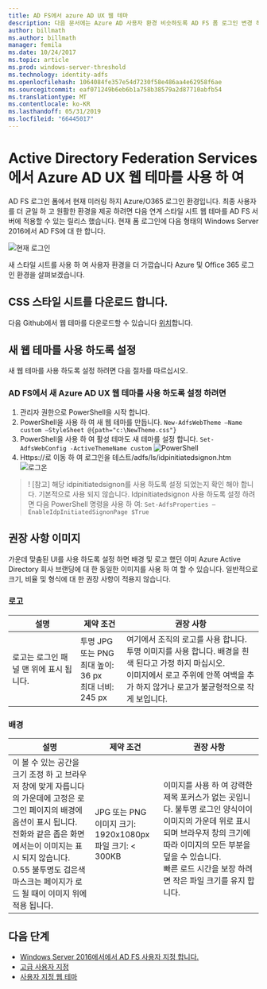 ```yaml
---
title: AD FS에서 azure AD UX 웹 테마
description: 다음 문서에는 Azure AD 사용자 환경 비슷하도록 AD FS 폼 로그인 변경 하는 방법을 설명 합니다.
author: billmath
ms.author: billmath
manager: femila
ms.date: 10/24/2017
ms.topic: article
ms.prod: windows-server-threshold
ms.technology: identity-adfs
ms.openlocfilehash: 1064084fe357e54d7230f58e486aa4e62958f6ae
ms.sourcegitcommit: eaf071249b6eb6b1a758b38579a2d87710abfb54
ms.translationtype: MT
ms.contentlocale: ko-KR
ms.lasthandoff: 05/31/2019
ms.locfileid: "66445017"
---
```

# <a name="using-an-azure-ad-ux-web-theme-in-active-directory-federation-services"></a>Active Directory Federation Services에서 Azure AD UX 웹 테마를 사용 하 여
AD FS 로그인 폼에서 현재 미러링 하지 Azure/O365 로그인 환경입니다.  최종 사용자를 더 균일 하 고 원활한 환경을 제공 하려면 다음 연계 스타일 시트 웹 테마를 AD FS 서버에 적용할 수 있는 릴리스 했습니다.  현재 폼 로그인에 다음 형태의 Windows Server 2016에서 AD FS에 대 한 합니다.

![현재 로그인](media/Azure-UX-Web-Theme-in-AD-FS/one.png)


새 스타일 시트를 사용 하 여 사용자 환경을 더 가깝습니다 Azure 및 Office 365 로그인 환경을 살펴보겠습니다.

## <a name="download-the-css-style-sheet"></a>CSS 스타일 시트를 다운로드 합니다.
다음 Github에서 웹 테마를 다운로드할 수 있습니다 [위치](https://github.com/Microsoft/adfsWebCustomization/tree/master/centeredUi)합니다.


## <a name="enabling-the-new-web-theme"></a>새 웹 테마를 사용 하도록 설정
새 웹 테마를 사용 하도록 설정 하려면 다음 절차를 따르십시오.

### <a name="to-enable-the-new-azure-ad-ux-web-theme-in-ad-fs"></a>AD FS에서 새 Azure AD UX 웹 테마를 사용 하도록 설정 하려면
1. 관리자 권한으로 PowerShell을 시작 합니다.
2. PowerShell을 사용 하 여 새 웹 테마를 만듭니다.  `New-AdfsWebTheme –Name custom –StyleSheet @{path="c:\NewTheme.css"}`
3. PowerShell을 사용 하 여 활성 테마도 새 테마를 설정 합니다.  `Set-AdfsWebConfig -ActiveThemeName custom`
   ![PowerShell](media/Azure-UX-Web-Theme-in-AD-FS/two.png)
4. Https://로 이동 하 여 로그인을 테스트<AD FS name.domain>/adfs/ls/idpinitiatedsignon.htm ![로그온](media/Azure-UX-Web-Theme-in-AD-FS/three.png)

> ! [참고] 해당 idpinitiatedsignon를 사용 하도록 설정 되었는지 확인 해야 합니다.  기본적으로 사용 되지 않습니다.  Idpinitiatedsignon 사용 하도록 설정 하려면 다음 PowerShell 명령을 사용 하 여:  `Set-AdfsProperties –EnableIdpInitiatedSignonPage $True`

## <a name="image-recommendations"></a>권장 사항 이미지
가운데 맞춤된 UI를 사용 하도록 설정 하면 배경 및 로고 했던 이미 Azure Active Directory 회사 브랜딩에 대 한 동일한 이미지를 사용 하 여 할 수 있습니다. 일반적으로 크기, 비율 및 형식에 대 한 권장 사항이 적용지 않습니다.

### <a name="logo"></a>로고

설명 | 제약 조건 | 권장 사항
------- | ------- | ----------
로고는 로그인 패널 맨 위에 표시 됩니다. | 투명 JPG 또는 PNG<br>최대 높이: 36 px<br>최대 너비: 245 px | 여기에서 조직의 로고를 사용 합니다.<br>투명 이미지를 사용 합니다. 배경을 흰색 된다고 가정 하지 마십시오.<br>이미지에서 로고 주위에 안쪽 여백을 추가 하지 않거나 로고가 불균형적으로 작게 보입니다.

### <a name="background"></a>배경

설명 | 제약 조건 | 권장 사항
------- | ------- | ----------
이 볼 수 있는 공간을 크기 조정 하 고 브라우저 창에 맞게 자릅니다의 가운데에 고정은 로그인 페이지의 배경에 옵션이 표시 됩니다.    <br>전화와 같은 좁은 화면에서는이 이미지는 표시 되지 않습니다.<br>0.55 불투명도 검은색 마스크는 페이지가 로드 될 때이 이미지 위에 적용 됩니다. | JPG 또는 PNG<br>이미지 크기: 1920x1080px<br>파일 크기: &lt; 300KB | <br>이미지를 사용 하 여 강력한 제목 포커스가 없는 곳입니다. 불투명 로그인 양식이이 이미지의 가운데 위로 표시 되며 브라우저 창의 크기에 따라 이미지의 모든 부분을 덮을 수 있습니다.<br>빠른 로드 시간을 보장 하려면 작은 파일 크기를 유지 합니다.

## <a name="next-steps"></a>다음 단계
- [Windows Server 2016에서에서 AD FS 사용자 지정 합니다.](AD-FS-Customization-in-Windows-Server-2016.md)
- [고급 사용자 지정](Advanced-Customization-of-AD-FS-Sign-in-Pages.md)
- [사용자 지정 웹 테마](Custom-Web-Themes-in-AD-FS.md)
